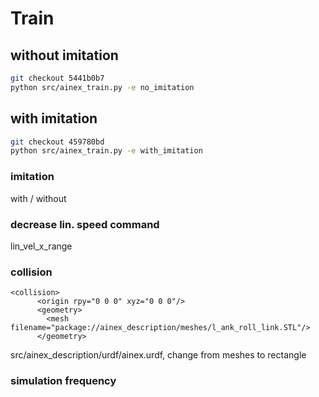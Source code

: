 # Train
## without imitation
```bash
git checkout 5441b0b7
python src/ainex_train.py -e no_imitation 
```
## with imitation
```bash
git checkout 459780bd
python src/ainex_train.py -e with_imitation 
```

### imitation 
with / without

### decrease lin. speed command
lin_vel_x_range

### collision 
```
<collision>
      <origin rpy="0 0 0" xyz="0 0 0"/>
      <geometry>
        <mesh filename="package://ainex_description/meshes/l_ank_roll_link.STL"/>
      </geometry>
```
src/ainex_description/urdf/ainex.urdf, change from meshes to rectangle

### simulation frequency
